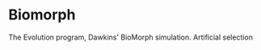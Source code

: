 Biomorph
===========================================

The Evolution program, Dawkins' BioMorph simulation. Artificial selection

